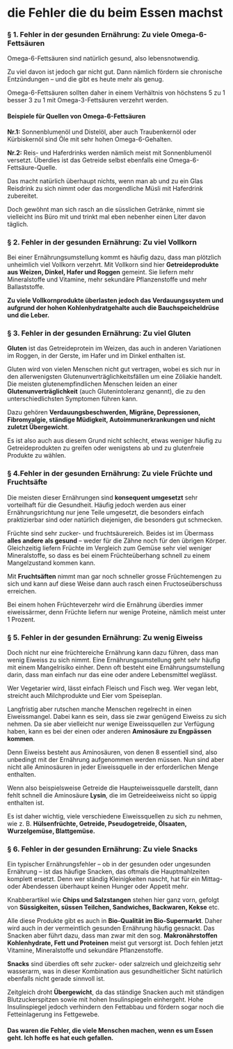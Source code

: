 # die Fehler die du beim Essen machst




### § 1. Fehler in der gesunden Ernährung: Zu viele Omega-6-Fettsäuren 



Omega-6-Fettsäuren sind natürlich gesund, also lebensnotwendig.

Zu viel davon ist jedoch gar nicht gut. Dann nämlich fördern sie chronische Entzündungen – und die gibt es heute mehr als genug.

Omega-6-Fettsäuren sollten daher in einem Verhältnis von höchstens 5 zu 1 besser 3 zu 1 mit Omega-3-Fettsäuren verzehrt werden.

#### Beispiele für Quellen von Omega-6-Fettsäuren
**Nr.1:** Sonnenblumenöl und Distelöl, aber auch Traubenkernöl oder Kürbiskernöl sind Öle mit sehr hohen Omega-6-Gehalten.

**Nr.2:** Reis- und Haferdrinks werden nämlich meist mit Sonnenblumenöl versetzt. Überdies ist das Getreide selbst ebenfalls eine Omega-6-Fettsäure-Quelle.

Das macht natürlich überhaupt nichts, wenn man ab und zu ein Glas Reisdrink zu sich nimmt oder das morgendliche Müsli mit Haferdrink zubereitet.

Doch gewöhnt man sich rasch an die süsslichen Getränke, nimmt sie vielleicht ins Büro mit und trinkt mal eben nebenher einen Liter davon täglich.





### § 2. Fehler in der gesunden Ernährung: Zu viel Vollkorn 



Bei einer Ernährungsumstellung kommt es häufig dazu, dass man plötzlich unheimlich viel Vollkorn verzehrt. Mit Vollkorn sind hier **Getreideprodukte aus Weizen, Dinkel, Hafer und Roggen** gemeint.
Sie liefern mehr Mineralstoffe und Vitamine, mehr sekundäre Pflanzenstoffe und mehr Ballaststoffe.

**Zu viele Vollkornprodukte überlasten jedoch das Verdauungssystem und aufgrund der hohen Kohlenhydratgehalte auch die Bauchspeicheldrüse und die Leber.**





### § 3. Fehler in der gesunden Ernährung: Zu viel Gluten



**Gluten** ist das Getreideprotein im Weizen, das auch in anderen Variationen im Roggen, in der Gerste, im Hafer und im Dinkel enthalten ist.

Gluten wird von vielen Menschen nicht gut vertragen, wobei es sich nur in den allerwenigsten Glutenunverträglichkeitsfällen um eine Zöliakie handelt. Die meisten glutenempfindlichen Menschen leiden an einer **Glutenunverträglichkeit** (auch Glutenintoleranz genannt), die zu den unterschiedlichsten Symptomen führen kann.

Dazu gehören **Verdauungsbeschwerden, Migräne, Depressionen, Fibromyalgie, ständige Müdigkeit, Autoimmunerkrankungen und nicht zuletzt Übergewicht**.

Es ist also auch aus diesem Grund nicht schlecht, etwas weniger häufig zu Getreideprodukten zu greifen oder wenigstens ab und zu glutenfreie Produkte zu wählen.





### § 4.Fehler in der gesunden Ernährung: Zu viele Früchte und Fruchtsäfte



Die meisten dieser Ernährungen sind **konsequent umgesetzt** sehr vorteilhaft für die Gesundheit. Häufig jedoch werden aus einer Ernährungsrichtung nur jene Teile umgesetzt, die besonders einfach praktizierbar sind oder natürlich diejenigen, die besonders gut schmecken.

Früchte sind sehr zucker- und fruchtsäurereich. Beides ist im Übermass **alles andere als gesund** – weder für die Zähne noch für den übrigen Körper. Gleichzeitig liefern Früchte im Vergleich zum Gemüse sehr viel weniger Mineralstoffe, so dass es bei einem Früchteüberhang schnell zu einem Mangelzustand kommen kann.

Mit **Fruchtsäften** nimmt man gar noch schneller grosse Früchtemengen zu sich und kann auf diese Weise dann auch rasch einen Fructoseüberschuss erreichen.

Bei einem hohen Früchteverzehr wird die Ernährung überdies immer eiweissärmer, denn Früchte liefern nur wenige Proteine, nämlich meist unter 1 Prozent.





### § 5. Fehler in der gesunden Ernährung: Zu wenig Eiweiss



Doch nicht nur eine früchtereiche Ernährung kann dazu führen, dass man wenig Eiweiss zu sich nimmt. Eine Ernährungsumstellung geht sehr häufig mit einem Mangelrisiko einher. Denn oft besteht eine Ernährungsumstellung darin, dass man einfach nur das eine oder andere Lebensmittel weglässt.

Wer Vegetarier wird, lässt einfach Fleisch und Fisch weg. Wer vegan lebt, streicht auch Milchprodukte und Eier vom Speiseplan.

Langfristig aber rutschen manche Menschen regelrecht in einen Eiweissmangel. Dabei kann es sein, dass sie zwar genügend Eiweiss zu sich nehmen. Da sie aber vielleicht nur wenige Eiweissquellen zur Verfügung haben, kann es bei der einen oder anderen **Aminosäure zu Engpässen kommen**.

Denn Eiweiss besteht aus Aminosäuren, von denen 8 essentiell sind, also unbedingt mit der Ernährung aufgenommen werden müssen. Nun sind aber nicht alle Aminosäuren in jeder Eiweissquelle in der erforderlichen Menge enthalten.

Wenn also beispielsweise Getreide die Haupteiweissquelle darstellt, dann fehlt schnell die Aminosäure **Lysin**, die im Getreideeiweiss nicht so üppig enthalten ist.

Es ist daher wichtig, viele verschiedene Eiweissquellen zu sich zu nehmen, wie z. B. **Hülsenfrüchte, Getreide, Pseudogetreide, Ölsaaten, Wurzelgemüse, Blattgemüse.**





### § 6. Fehler in der gesunden Ernährung: Zu viele Snacks



Ein typischer Ernährungsfehler – ob in der gesunden oder ungesunden Ernährung – ist das häufige Snacken, das oftmals die Hauptmahlzeiten komplett ersetzt. Denn wer ständig Kleinigkeiten nascht, hat für ein Mittag- oder Abendessen überhaupt keinen Hunger oder Appetit mehr.

Knabberartikel wie **Chips und Salzstangen** stehen hier ganz vorn, gefolgt von **Süssigkeiten, süssen Teilchen, Sandwiches, Backwaren, Kekse** etc.


Alle diese Produkte gibt es auch in **Bio-Qualität im Bio-Supermarkt**. Daher wird auch in der vermeintlich gesunden Ernährung häufig gesnackt. Das Snacken aber führt dazu, dass man zwar mit den sog. **Makronährstoffen Kohlenhydrate, Fett und Proteinen** meist gut versorgt ist. Doch fehlen jetzt Vitamine, Mineralstoffe und sekundäre Pflanzenstoffe.

**Snacks** sind überdies oft sehr zucker- oder salzreich und gleichzeitig sehr wasserarm, was in dieser Kombination aus gesundheitlicher Sicht natürlich ebenfalls nicht gerade sinnvoll ist.


Zeitgleich droht **Übergewicht**, da das ständige Snacken auch mit ständigen Blutzuckerspitzen sowie mit hohen Insulinspiegeln einhergeht. Hohe Insulinspiegel jedoch verhindern den Fettabbau und fördern sogar noch die Fetteinlagerung ins Fettgewebe.



#### Das waren die Fehler, die viele Menschen machen, wenn es um Essen geht. Ich hoffe es hat euch gefallen.
